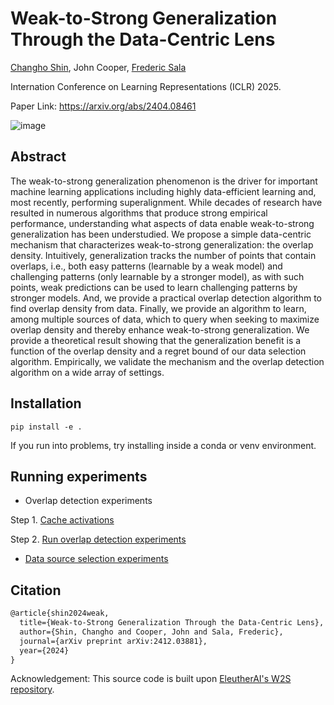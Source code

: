 # Weak-to-Strong Generalization Through the Data-Centric Lens

[Changho Shin](https://ch-shin.github.io/), John Cooper, [Frederic Sala](https://pages.cs.wisc.edu/~fredsala/)

Internation Conference on Learning Representations (ICLR) 2025.

Paper Link: [https://arxiv.org/abs/2404.08461
](https://arxiv.org/abs/2412.03881)

![image](https://github.com/user-attachments/assets/1824000e-6613-48a2-8ec2-205ff3dfef5b)

## Abstract
The weak-to-strong generalization phenomenon is the driver for important machine learning applications including highly data-efficient learning and, most recently, performing superalignment. While decades of research have resulted in numerous algorithms that produce strong empirical performance, understanding what aspects of data enable weak-to-strong generalization has been understudied. We propose a simple data-centric mechanism that characterizes weak-to-strong generalization: the overlap density. Intuitively, generalization tracks the number of points that contain overlaps, i.e., both easy patterns (learnable by a weak model) and challenging patterns (only learnable by a stronger model), as with such points, weak predictions can be used to learn challenging patterns by stronger models. And, we provide a practical overlap detection algorithm to find overlap density from data. Finally, we provide an algorithm to learn, among multiple sources of data, which to query when seeking to maximize overlap density and thereby enhance weak-to-strong generalization. We provide a theoretical result showing that the generalization benefit is a function of the overlap density and a regret bound of our data selection algorithm. Empirically, we validate the mechanism and the overlap detection algorithm on a wide array of settings.


## Installation

`pip install -e .`

If you run into problems, try installing inside a conda or venv environment.

## Running experiments

* Overlap detection experiments
  
Step 1. [Cache activations](https://github.com/SprocketLab/datacentric_w2s/blob/main/scripts/llm_probing_overlap_detection/overlap_activation_save.py)

Step 2. [Run overlap detection experiments](https://github.com/SprocketLab/datacentric_w2s/blob/main/scripts/llm_probing_overlap_detection/overlap_probing_experiment.py)

* [Data source selection experiments](https://github.com/SprocketLab/datacentric_w2s/blob/main/scripts/llm_probing_data_selection/data_selection_with_linear_probing.py)

## Citation
```tex
@article{shin2024weak,
  title={Weak-to-Strong Generalization Through the Data-Centric Lens},
  author={Shin, Changho and Cooper, John and Sala, Frederic},
  journal={arXiv preprint arXiv:2412.03881},
  year={2024}
}
```
Acknowledgement: This source code is built upon [EleutherAI's W2S repository](https://github.com/EleutherAI/w2s).
